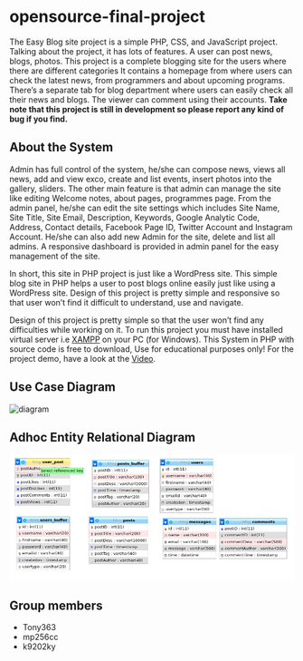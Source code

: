 # opensource-final-project

The Easy Blog site project is a simple PHP, CSS, and JavaScript project. Talking about the project, it has lots of features. A user can post news, blogs, photos. This project is a complete blogging site for the users where there are different categories It contains a homepage from where users can check the latest news, from programmers and about upcoming programs. There’s a separate tab for blog department where users can easily check all their news and blogs. The viewer can comment using their accounts. **Take note that this project is still in development so please report any kind of bug if you find.**

## About the System
Admin has full control of the system, he/she can compose news, views all news, add and view exco, create and list events, insert photos into the gallery, sliders. The other main feature is that admin can manage the site like editing  Welcome notes, about pages, programmes page. From the admin panel, he/she can edit the site settings which includes Site Name, Site Title, Site Email, Description, Keywords, Google Analytic Code, Address, Contact details, Facebook Page ID, Twitter Account and Instagram Account. He/she can also add new Admin for the site, delete and list all admins. A responsive dashboard is provided in admin panel for the easy management of the site.

In short, this site in PHP project is just like a WordPress site. This simple blog site in PHP helps a user to post blogs online easily just like using a WordPress site. Design of this project is pretty simple and responsive so that user won’t find it difficult to understand, use and navigate.

Design of this project is pretty simple so that the user won’t find any difficulties while working on it. To run this project you must have installed virtual server i.e [XAMPP](https://www.apachefriends.org/download_success.html) on your PC (for Windows). This System in PHP with source code is free to download, Use for educational purposes only! For the project demo, have a look at the [Video](https://youtu.be/zXab_1xVmhE ).


## Use Case Diagram
![diagram](doc/shema_deisign/use-case-diagram-of-blogging-system.png)


## Adhoc Entity Relational Diagram
![blog](doc/schema_design/erd.png)

## Group members
* Tony363
* mp256cc
* k9202ky
